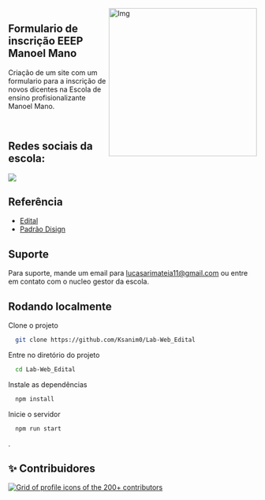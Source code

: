 


<img src="https://raw.githubusercontent.com/iuricode/iuricode/6944132fcd081de8097a0fa9c97a3110325dfc3e/logo.svg" width="300px" min-width="300px" max-width="300px" align="right" alt="Img">

<h2>Formulario de inscrição EEEP Manoel Mano</h2>

<p>Criação de um site com um formulario para a inscrição de novos dicentes na Escola de ensino profisionalizante Manoel Mano.</p>

</br>

## Redes sociais da escola:

<div align="left">
  <a href="https://www.instagram.com/eeepmanoelmano/" alt="Instagram">
    <img src="https://img.shields.io/badge/-Instagram-ff3a5e?style=for-the-badge&logo=Instagram&logoColor=FFF"/>
  </a>
 
 ## Referência

 - [Edital](https://www.crede13.seduc.ce.gov.br/2021/12/08/edital-de-selecao-para-alunos-2022-da-eeep-manoel-mano-crateus/)
 - [Padrão Disign](https://drive.google.com/file/d/12E7VhyGMcMKk8xrO5K9vQBePep3xjL6b/view)
 

## Suporte

Para suporte, mande um email para lucasarimateia11@gmail.com ou entre em contato com o nucleo gestor da escola.


 
 
 
 
## Rodando localmente

Clone o projeto

```bash
  git clone https://github.com/Ksanim0/Lab-Web_Edital
```

Entre no diretório do projeto

```bash
  cd Lab-Web_Edital
```

Instale as dependências

```bash
  npm install
```

Inicie o servidor

```bash
  npm run start
```


 .
 
 
 
 
 
 
 
## ✨ Contribuidores 

<a href="https://github.com/Ksanim0/Lab-Web_Edital/graphs/contributors">

  <img alt="Grid of profile icons of the 200+ contributors" src="https://contrib.rocks/image?repo=Ksanim0/Lab-Web_Edital" />

</a>
